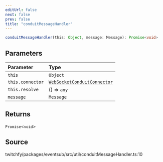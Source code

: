 ```yaml
---
editUrl: false
next: false
prev: false
title: "conduitMessageHandler"
---
```


```ts
conduitMessageHandler(this: Object, message: Message): Promise<void>
```

## Parameters

| Parameter | Type |
| :------ | :------ |
| `this` | `Object` |
| `this.connector` | [`WebSocketConduitConnector`](/api/eventsub/classes/websocketconduitconnector/) |
| `this.resolve` | () => `any` |
| `message` | `Message` |

## Returns

`Promise`\<`void`\>

## Source

twitchfy/packages/eventsub/src/util/conduitMessageHandler.ts:10
